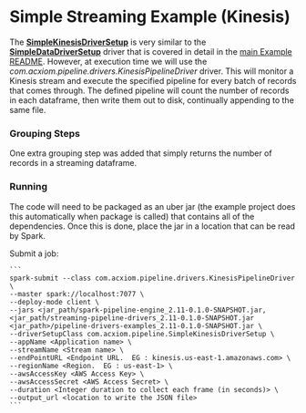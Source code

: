 # Simple Streaming Example (Kinesis)
The [**SimpleKinesisDriverSetup**](../src/main/scala/com/acxiom/pipeline/SimpleKinesisDriverSetup.scala) is very similar to the [**SimpleDataDriverSetup**](../src/main/scala/com/acxiom/pipeline/SimpleDataDriverSetup.scala) driver that is covered in detail in the [main Example README](../readme.md).  However, at execution time we will use the *com.acxiom.pipeline.drivers.KinesisPipelineDriver* driver.  This will monitor a Kinesis stream and execute the specified pipeline for every batch of records that comes through.  The defined pipeline will count the number of records in each dataframe, then write them out to disk, continually appending to the same file.

### Grouping Steps
One extra grouping step was added that simply returns the number of records in a streaming dataframe.

### Running
The code will need to be packaged as an uber jar (the example project does this automatically when package is called) that
contains all of the dependencies. Once this is done, place the jar in a location that can be read by Spark.

Submit a job:

	```
	spark-submit --class com.acxiom.pipeline.drivers.KinesisPipelineDriver \
	--master spark://localhost:7077 \
	--deploy-mode client \
	--jars <jar_path/spark-pipeline-engine_2.11-0.1.0-SNAPSHOT.jar,<jar_path/streaming-pipeline-drivers_2.11-0.1.0-SNAPSHOT.jar <jar_path>/pipeline-drivers-examples_2.11-0.1.0-SNAPSHOT.jar \
	--driverSetupClass com.acxiom.pipeline.SimpleKinesisDriverSetup \
	--appName <Application name> \
    --streamName <Stream name> \
    --endPointURL <Endpoint URL.  EG : kinesis.us-east-1.amazonaws.com> \
    --regionName <Region.  EG : us-east-1> \
    --awsAccessKey <AWS Access Key> \
    --awsAccessSecret <AWS Access Secret> \
    --duration <Integer duration to collect each frame (in seconds)> \
	--output_url <location to write the JSON file>
	```
